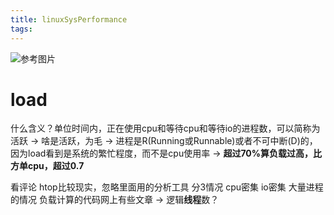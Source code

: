 ```yaml
---
title: linuxSysPerformance
tags:
---
```


![参考图片](https://static001.geekbang.org/resource/image/9e/7a/9ee6c1c5d88b0468af1a3280865a6b7a.png)

# load
什么含义？单位时间内，正在使用cpu和等待cpu和等待io的进程数，可以简称为活跃 -> 啥是活跃，为毛 -> 进程是R(Running或Runnable)或者不可中断(D)的，因为load看到是系统的繁忙程度，而不是cpu使用率 -> **超过70%算负载过高，比方单cpu，超过0.7**

看评论 
htop比较现实，忽略里面用的分析工具 
分3情况 cpu密集 io密集 大量进程的情况 
负载计算的代码网上有些文章 -> 逻辑**线程**数？ 

<!-- more -->
